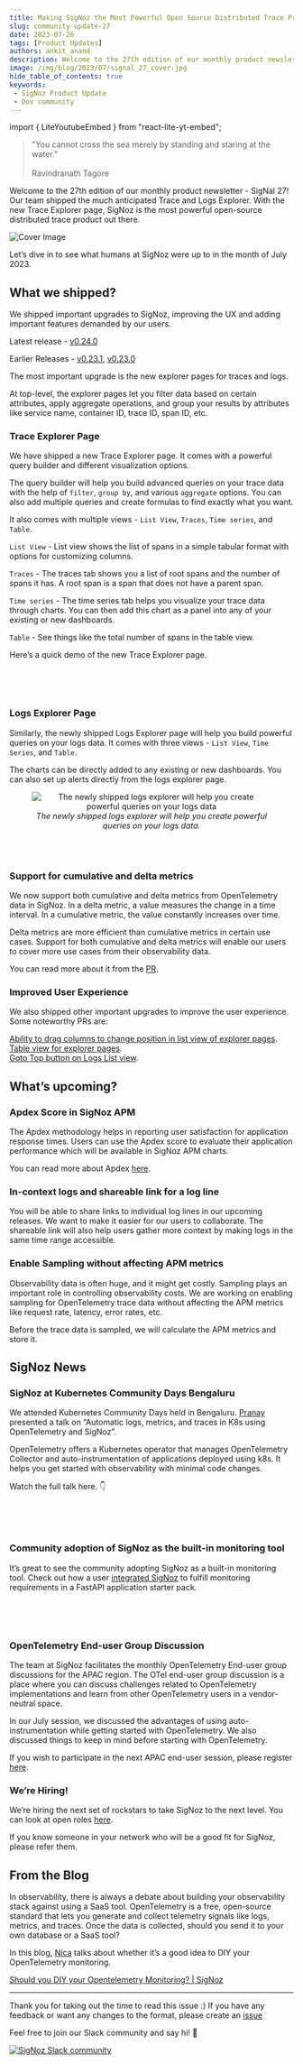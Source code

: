 ```yaml
---
title: Making SigNoz the Most Powerful Open Source Distributed Trace Product - SigNal 27
slug: community-update-27
date: 2023-07-26
tags: [Product Updates]
authors: ankit_anand
description: Welcome to the 27th edition of our monthly product newsletter - SigNal 27! Our team shipped the much anticipated Trace and Logs Explorer. With the new Trace Explorer page, SigNoz is the most powerful open-source distributed trace product...
image: /img/blog/2023/07/signal_27_cover.jpg
hide_table_of_contents: true
keywords:
 - SigNoz Product Update
 - Dev community
---
```

import { LiteYoutubeEmbed } from "react-lite-yt-embed";

<head>
  <link rel="canonical" href="https://signoz.io/blog/community-update-27/"/>
</head>

> "You cannot cross the sea merely by standing and staring at the water.” <br></br>
> Ravindranath Tagore

Welcome to the 27th edition of our monthly product newsletter - SigNal 27! Our team shipped the much anticipated Trace and Logs Explorer. With the new Trace Explorer page, SigNoz is the most powerful open-source distributed trace product out there.

<!--truncate-->

![Cover Image](/img/blog/2023/07/signal_27_cover.webp)


Let’s dive in to see what humans at SigNoz were up to in the month of July 2023.

## What we shipped?

We shipped important upgrades to SigNoz, improving the UX and adding important features demanded by our users.

Latest release - <a href = "https://github.com/SigNoz/signoz/releases/tag/v0.24.0" rel="noopener noreferrer nofollow" target="_blank" >v0.24.0</a>

Earlier Releases - <a href = "https://github.com/SigNoz/signoz/releases/tag/v0.23.1" rel="noopener noreferrer nofollow" target="_blank" >v0.23.1</a>,  <a href = "https://github.com/SigNoz/signoz/releases/tag/v0.23.0" rel="noopener noreferrer nofollow" target="_blank" >v0.23.0</a>

The most important upgrade is the new explorer pages for traces and logs.

At top-level, the explorer pages let you filter data based on certain attributes, apply aggregate operations, and group your results by attributes like service name, container ID, trace ID, span ID, etc.

### Trace Explorer Page

We have shipped a new Trace Explorer page. It comes with a powerful query builder and different visualization options. 

The query builder will help you build advanced queries on your trace data with the help of `filter`, `group by`, and various `aggregate` options. You can also add multiple queries and create formulas to find exactly what you want.

It also comes with multiple views - `List View`, `Traces`, `Time series`, and `Table`.

`List View` - List view shows the list of spans in a simple tabular format with options for customizing columns.

`Traces` - The traces tab shows you a list of root spans and the number of spans it has. A root span is a span that does not have a parent span.

`Time series` - The time series tab helps you visualize your trace data through charts. You can then add this chart as a panel into any of your existing or new dashboards.

`Table` - See things like the total number of spans in the table view.

Here’s a quick demo of the new Trace Explorer page.

<p>&nbsp;</p>

<LiteYoutubeEmbed id="fD4lUYXWnYY" mute={false} />

<p>&nbsp;</p>


### Logs Explorer Page

Similarly, the newly shipped Logs Explorer page will help you build powerful queries on your logs data. It comes with three views - `List View`, `Time Series`, and `Table`.

The charts can be directly added to any existing or new dashboards. You can also set up alerts directly from the logs explorer page.


<figure data-zoomable align='center'>
    <img src="/img/blog/2023/07/signal_27_query_builder.webp" alt="The newly shipped logs explorer will help you create powerful queries on your logs data"/>
    <figcaption><i>The newly shipped logs explorer will help you create powerful queries on your logs data.</i></figcaption>
</figure>

<br></br>


### Support for cumulative and delta metrics

We now support both cumulative and delta metrics from OpenTelemetry data in SigNoz. In a delta metric, a value measures the change in a time interval. In a cumulative metric, the value constantly increases over time.

Delta metrics are more efficient than cumulative metrics in certain use cases. Support for both cumulative and delta metrics will enable our users to cover more use cases from their observability data.

You can read more about it from the <a href = "https://github.com/SigNoz/signoz/pull/3110" rel="noopener noreferrer nofollow" target="_blank" >PR</a>.

### Improved User Experience

We also shipped other important upgrades to improve the user experience. Some noteworthy PRs are:

<a href = "https://github.com/SigNoz/signoz/pull/3100" rel="noopener noreferrer nofollow" target="_blank" >Ability to drag columns to change position in list view of explorer pages</a>.
<br/>
<a href = "https://github.com/SigNoz/signoz/pull/2964" rel="noopener noreferrer nofollow" target="_blank" >Table view for explorer pages</a>.
<br/>
<a href = "https://github.com/SigNoz/signoz/pull/3146" rel="noopener noreferrer nofollow" target="_blank" >Goto Top button on Logs List view</a>.

## What’s upcoming?

### Apdex Score in SigNoz APM

The Apdex methodology helps in reporting user satisfaction for application response times. Users can use the Apdex score to evaluate their application performance which will be available in SigNoz APM charts.

You can read more about Apdex <a href = "https://www.apdex.org/" rel="noopener noreferrer nofollow" target="_blank" >here</a>.

### In-context logs and shareable link for a log line

You will be able to share links to individual log lines in our upcoming releases. We want to make it easier for our users to collaborate. The shareable link will also help users gather more context by making logs in the same time range accessible.

### Enable Sampling without affecting APM metrics

Observability data is often huge, and it might get costly. Sampling plays an important role in controlling observability costs. We are working on enabling sampling for OpenTelemetry trace data without affecting the APM metrics like request rate, latency, error rates, etc.

Before the trace data is sampled, we will calculate the APM metrics and store it.

## SigNoz News

### SigNoz at Kubernetes Community Days Bengaluru

We attended Kubernetes Community Days held in Bengaluru. <a href = "https://www.linkedin.com/in/pranay01/" rel="noopener noreferrer nofollow" target="_blank" >Pranay</a> presented a talk on “Automatic logs, metrics, and traces in K8s using OpenTelemetry and SigNoz”.

OpenTelemetry offers a Kubernetes operator that manages OpenTelemetry Collector and auto-instrumentation of applications deployed using k8s. It helps you get started with observability with minimal code changes.

Watch the full talk here. 👇

<p>&nbsp;</p>

<LiteYoutubeEmbed id="L4i3iFtHbhQ" mute={false} />

<p>&nbsp;</p>

### Community adoption of SigNoz as the built-in monitoring tool

It’s great to see the community adopting SigNoz as a built-in monitoring tool. Check out how a user <a href = "https://twitter.com/gofrendiasgard/status/1680139003658641408" rel="noopener noreferrer nofollow" target="_blank" >integrated SigNoz</a> to fulfill monitoring requirements in a FastAPI application starter pack.

<figure data-zoomable align='center'>
    <img src="/img/blog/2023/07/signal_27_goFrendi.webp" alt=""/>
</figure>

<br></br>


<!-- ### SigNoz Community Call

We did a community call to discuss the usage of the OpenTelemetry collector processor. OTel collector is at the heart of data pipelines you can build for your observability stack. Watch the full recordings of our community call here. 👇

<p>&nbsp;</p>

<LiteYoutubeEmbed id="7oqfqYFo1Zg" mute={false} />

<p>&nbsp;</p> -->

### OpenTelemetry End-user Group Discussion

The team at SigNoz facilitates the monthly OpenTelemetry End-user group discussions for the APAC region. The OTel end-user group discussion is a place where you can discuss challenges related to OpenTelemetry implementations and learn from other OpenTelemetry users in a vendor-neutral space.

In our July session, we discussed the advantages of using auto-instrumentation while getting started with OpenTelemetry. We also discussed things to keep in mind before starting with OpenTelemetry.

If you wish to participate in the next APAC end-user session, please register <a href = "https://lu.ma/1w129wgu" rel="noopener noreferrer nofollow" target="_blank" >here</a>.

### We’re Hiring!

We’re hiring the next set of rockstars to take SigNoz to the next level. You can look at open roles <a href = "https://www.ycombinator.com/companies/signoz/jobs" rel="noopener noreferrer nofollow" target="_blank" >here</a>.

If you know someone in your network who will be a good fit for SigNoz, please refer them.

## From the Blog

In observability, there is always a debate about building your observability stack against using a SaaS tool. OpenTelemetry is a free, open-source standard that lets you generate and collect telemetry signals like logs, metrics, and traces. Once the data is collected, should you send it to your own database or a SaaS tool?

In this blog, <a href = "https://github.com/serverless-mom" rel="noopener noreferrer nofollow" target="_blank" >Nica</a> talks about whether it’s a good idea to DIY your OpenTelemetry monitoring.

[Should you DIY your Opentelemetry Monitoring? | SigNoz](https://signoz.io/blog/should-you-diy-your-opentelemetry-monitoring-observability/)

---

Thank you for taking out the time to read this issue :) If you have any feedback or want any changes to the format, please create an <a href = "https://github.com/SigNoz/signoz/issues" rel="noopener noreferrer nofollow" target="_blank" >issue</a>

Feel free to join our Slack community and say hi! 👋 

[![SigNoz Slack community](/img/blog/common/join_slack_cta.webp)](https://signoz.io/slack)
